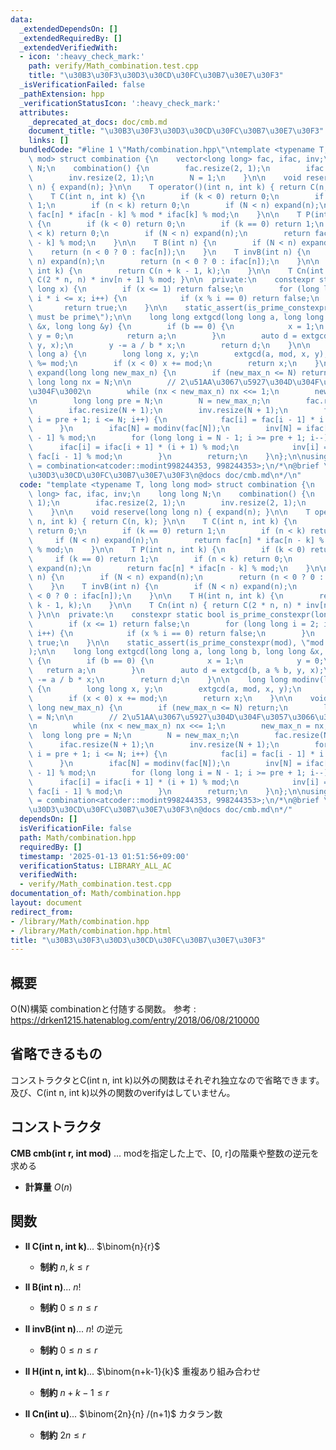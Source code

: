 ```yaml
---
data:
  _extendedDependsOn: []
  _extendedRequiredBy: []
  _extendedVerifiedWith:
  - icon: ':heavy_check_mark:'
    path: verify/Math_combination.test.cpp
    title: "\u30B3\u30F3\u30D3\u30CD\u30FC\u30B7\u30E7\u30F3"
  _isVerificationFailed: false
  _pathExtension: hpp
  _verificationStatusIcon: ':heavy_check_mark:'
  attributes:
    _deprecated_at_docs: doc/cmb.md
    document_title: "\u30B3\u30F3\u30D3\u30CD\u30FC\u30B7\u30E7\u30F3"
    links: []
  bundledCode: "#line 1 \"Math/combination.hpp\"\ntemplate <typename T, long long\
    \ mod> struct combination {\n    vector<long long> fac, ifac, inv;\n    long long\
    \ N;\n    combination() {\n        fac.resize(2, 1);\n        ifac.resize(2, 1);\n\
    \        inv.resize(2, 1);\n        N = 1;\n    }\n\n    void reserve(long long\
    \ n) { expand(n); }\n\n    T operator()(int n, int k) { return C(n, k); }\n\n\
    \    T C(int n, int k) {\n        if (k < 0) return 0;\n        if (k == 0) return\
    \ 1;\n        if (n < k) return 0;\n        if (N < n) expand(n);\n        return\
    \ fac[n] * ifac[n - k] % mod * ifac[k] % mod;\n    }\n\n    T P(int n, int k)\
    \ {\n        if (k < 0) return 0;\n        if (k == 0) return 1;\n        if (n\
    \ < k) return 0;\n        if (N < n) expand(n);\n        return fac[n] * ifac[n\
    \ - k] % mod;\n    }\n\n    T B(int n) {\n        if (N < n) expand(n);\n    \
    \    return (n < 0 ? 0 : fac[n]);\n    }\n    T invB(int n) {\n        if (N <\
    \ n) expand(n);\n        return (n < 0 ? 0 : ifac[n]);\n    }\n\n    T H(int n,\
    \ int k) {\n        return C(n + k - 1, k);\n    }\n\n    T Cn(int n) { return\
    \ C(2 * n, n) * inv[n + 1] % mod; }\n\n  private:\n    constexpr static bool is_prime_constexpr(long\
    \ long x) {\n        if (x <= 1) return false;\n        for (long long i = 2;\
    \ i * i <= x; i++) {\n            if (x % i == 0) return false;\n        }\n \
    \       return true;\n    }\n\n    static_assert(is_prime_constexpr(mod), \"mod\
    \ must be prime\");\n\n    long long extgcd(long long a, long long b, long long\
    \ &x, long long &y) {\n        if (b == 0) {\n            x = 1;\n           \
    \ y = 0;\n            return a;\n        }\n        auto d = extgcd(b, a % b,\
    \ y, x);\n        y -= a / b * x;\n        return d;\n    }\n\n    long long modinv(long\
    \ long a) {\n        long long x, y;\n        extgcd(a, mod, x, y);\n        x\
    \ %= mod;\n        if (x < 0) x += mod;\n        return x;\n    }\n\n    void\
    \ expand(long long new_max_n) {\n        if (new_max_n <= N) return;\n       \
    \ long long nx = N;\n\n        // 2\u51AA\u3067\u5927\u304D\u304F\u3057\u3066\u3044\
    \u304F\u3002\n        while (nx < new_max_n) nx <<= 1;\n        new_max_n = nx;\n\
    \n        long long pre = N;\n        N = new_max_n;\n        fac.resize(N + 1);\n\
    \        ifac.resize(N + 1);\n        inv.resize(N + 1);\n        for (long long\
    \ i = pre + 1; i <= N; i++) {\n            fac[i] = fac[i - 1] * i % mod;\n  \
    \      }\n        ifac[N] = modinv(fac[N]);\n        inv[N] = ifac[N] * fac[N\
    \ - 1] % mod;\n        for (long long i = N - 1; i >= pre + 1; i--) {\n      \
    \      ifac[i] = ifac[i + 1] * (i + 1) % mod;\n            inv[i] = ifac[i] *\
    \ fac[i - 1] % mod;\n        }\n        return;\n    }\n};\n\nusing combination998244353\
    \ = combination<atcoder::modint998244353, 998244353>;\n/*\n@brief \u30B3\u30F3\
    \u30D3\u30CD\u30FC\u30B7\u30E7\u30F3\n@docs doc/cmb.md\n*/\n"
  code: "template <typename T, long long mod> struct combination {\n    vector<long\
    \ long> fac, ifac, inv;\n    long long N;\n    combination() {\n        fac.resize(2,\
    \ 1);\n        ifac.resize(2, 1);\n        inv.resize(2, 1);\n        N = 1;\n\
    \    }\n\n    void reserve(long long n) { expand(n); }\n\n    T operator()(int\
    \ n, int k) { return C(n, k); }\n\n    T C(int n, int k) {\n        if (k < 0)\
    \ return 0;\n        if (k == 0) return 1;\n        if (n < k) return 0;\n   \
    \     if (N < n) expand(n);\n        return fac[n] * ifac[n - k] % mod * ifac[k]\
    \ % mod;\n    }\n\n    T P(int n, int k) {\n        if (k < 0) return 0;\n   \
    \     if (k == 0) return 1;\n        if (n < k) return 0;\n        if (N < n)\
    \ expand(n);\n        return fac[n] * ifac[n - k] % mod;\n    }\n\n    T B(int\
    \ n) {\n        if (N < n) expand(n);\n        return (n < 0 ? 0 : fac[n]);\n\
    \    }\n    T invB(int n) {\n        if (N < n) expand(n);\n        return (n\
    \ < 0 ? 0 : ifac[n]);\n    }\n\n    T H(int n, int k) {\n        return C(n +\
    \ k - 1, k);\n    }\n\n    T Cn(int n) { return C(2 * n, n) * inv[n + 1] % mod;\
    \ }\n\n  private:\n    constexpr static bool is_prime_constexpr(long long x) {\n\
    \        if (x <= 1) return false;\n        for (long long i = 2; i * i <= x;\
    \ i++) {\n            if (x % i == 0) return false;\n        }\n        return\
    \ true;\n    }\n\n    static_assert(is_prime_constexpr(mod), \"mod must be prime\"\
    );\n\n    long long extgcd(long long a, long long b, long long &x, long long &y)\
    \ {\n        if (b == 0) {\n            x = 1;\n            y = 0;\n         \
    \   return a;\n        }\n        auto d = extgcd(b, a % b, y, x);\n        y\
    \ -= a / b * x;\n        return d;\n    }\n\n    long long modinv(long long a)\
    \ {\n        long long x, y;\n        extgcd(a, mod, x, y);\n        x %= mod;\n\
    \        if (x < 0) x += mod;\n        return x;\n    }\n\n    void expand(long\
    \ long new_max_n) {\n        if (new_max_n <= N) return;\n        long long nx\
    \ = N;\n\n        // 2\u51AA\u3067\u5927\u304D\u304F\u3057\u3066\u3044\u304F\u3002\
    \n        while (nx < new_max_n) nx <<= 1;\n        new_max_n = nx;\n\n      \
    \  long long pre = N;\n        N = new_max_n;\n        fac.resize(N + 1);\n  \
    \      ifac.resize(N + 1);\n        inv.resize(N + 1);\n        for (long long\
    \ i = pre + 1; i <= N; i++) {\n            fac[i] = fac[i - 1] * i % mod;\n  \
    \      }\n        ifac[N] = modinv(fac[N]);\n        inv[N] = ifac[N] * fac[N\
    \ - 1] % mod;\n        for (long long i = N - 1; i >= pre + 1; i--) {\n      \
    \      ifac[i] = ifac[i + 1] * (i + 1) % mod;\n            inv[i] = ifac[i] *\
    \ fac[i - 1] % mod;\n        }\n        return;\n    }\n};\n\nusing combination998244353\
    \ = combination<atcoder::modint998244353, 998244353>;\n/*\n@brief \u30B3\u30F3\
    \u30D3\u30CD\u30FC\u30B7\u30E7\u30F3\n@docs doc/cmb.md\n*/"
  dependsOn: []
  isVerificationFile: false
  path: Math/combination.hpp
  requiredBy: []
  timestamp: '2025-01-13 01:51:56+09:00'
  verificationStatus: LIBRARY_ALL_AC
  verifiedWith:
  - verify/Math_combination.test.cpp
documentation_of: Math/combination.hpp
layout: document
redirect_from:
- /library/Math/combination.hpp
- /library/Math/combination.hpp.html
title: "\u30B3\u30F3\u30D3\u30CD\u30FC\u30B7\u30E7\u30F3"
---
```

## 概要
O(N)構築 combinationと付随する関数。
参考 : https://drken1215.hatenablog.com/entry/2018/06/08/210000

## 省略できるもの
コンストラクタとC(int n, int k)以外の関数はそれぞれ独立なので省略できます。及び、C(int n, int k)以外の関数のverifyはしていません。

## コンストラクタ
**CMB cmb(int r, int mod)** ... modを指定した上で、[0, r]の階乗や整数の逆元を求める  
- **計算量**
    $O(n)$

## 関数

- **ll C(int n, int k)**... $\binom{n}{r}$
    - **制約**
    $n, k \le r$

- **ll B(int n)**... $n!$
    - **制約**
    $0 \le n \le r$

- **ll invB(int n)**... $n!$ の逆元
    - **制約**
    $0 \le n \le r$

- **ll H(int n, int k)**... $\binom{n+k-1}{k}$ 重複あり組み合わせ
    - **制約**
    $n+k-1 \le r$

- **ll Cn(int u)**... $\binom{2n}{n} /(n+1)$ カタラン数
    - **制約**
    $2n \le r$
  
